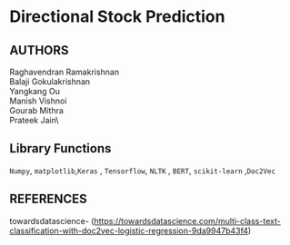# Directional Stock Prediction
## AUTHORS
Raghavendran Ramakrishnan\
Balaji Gokulakrishnan \
Yangkang Ou\
Manish Vishnoi\
Gourab Mithra\
Prateek Jain\
## Library Functions
 `Numpy`, `matplotlib`,`Keras` , `Tensorflow`, `NLTK` , `BERT`, `scikit-learn` ,`Doc2Vec`
   

 
## REFERENCES
towardsdatascience-
(https://towardsdatascience.com/multi-class-text-classification-with-doc2vec-logistic-regression-9da9947b43f4)
